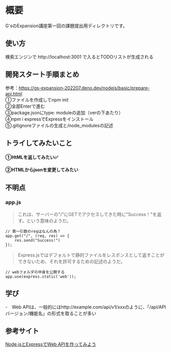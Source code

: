 # 概要
G'sのExpansion講座第一回の課題提出用ディレクトリです。

## 使い方
検索エンジンで http://localhost:3001  で入るとTODOリストが生成される

## 開発スタート手順まとめ
参考：https://gs-expansion-202207.deno.dev/nodejs/basic/prepare-api.html</br>
①ファイルを作成してnpm init</br>
②全部Enterで進む</br>
③package.jsonにtype: moduleの追加（verの下あたり）</br>
④npm i expressでExpressをインストール</br>
⑤.gitignoreファイルの生成と/node_modulesの記述</br>


## トライしてみたいこと
#### ①HtMLを返してみたい✅
#### ②HTMLからjsonを変更してみたい


## 不明点
### app.js
> これは、サーバーの"/"にGETでアクセスしてきた時に"Success！"を返す。という意味のようだ。
```
// 第一引数のreqはなんの為？
app.get("/", (req, res) => {
    res.send("Success!")
});
```
> Express.jsではデフォルトで静的ファイルをレスポンスとして返すことができないため、それを許可するための記述のようだ。
```
// webフォルダの中身を公開する
app.use(express.static('web'));
```

## 学び
-　Web APIは、一般的にはhttp://example.com/api/v1/xxxのように、「/api/APIバージョン/機能名」の形式を取ることが多い


## 参考サイト
[Node.jsとExpressでWeb APIを作ってみよう](https://sbfl.net/blog/2018/08/25/nodejs-express-webapi/)
